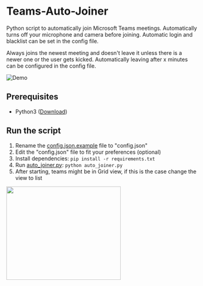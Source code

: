 # Teams-Auto-Joiner
Python script to automatically join Microsoft Teams meetings.
Automatically turns off your microphone and camera before joining. Automatic login and blacklist can be set in the config file.

Always joins the newest meeting and doesn't leave it unless there is a newer one or the user gets kicked. Automatically leaving after x minutes can be configured in the config file.

![Demo](https://imgur.com/VQOJl8w.gif)
## Prerequisites

 - Python3 ([Download](https://www.python.org/downloads/))

## Run the script

 1. Rename the [config.json.example](config.json.example) file to "config.json"
 2. Edit the "config.json" file to fit your preferences (optional)
 3. Install dependencies: `pip install -r requirements.txt`
 4. Run [auto_joiner.py](auto_joiner.py): `python auto_joiner.py`
 5. After starting, teams might be in Grid view, if this is the case change the view to list
<img src="https://i.imgur.com/GODoJYf.png?2" width="300" height="245" />
